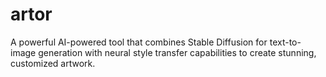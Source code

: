 # artor
A powerful AI-powered tool that combines Stable Diffusion for text-to-image generation with neural style transfer capabilities to create stunning, customized artwork.
